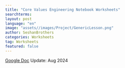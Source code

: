 ```yaml
---
title: "Core Values Engineering Notebook Worksheets"
searchterms:
layout: post
language: "en"
image: "assets//images/Project/GenericLesson.png"
author: SeshanBrothers
categories: Worksheets
tag: Worksheets
featured: false
---
```


<a href="https://docs.google.com/presentation/d/11tC8A_J38BPCankqodLkMMipuCca_c4OyBMSZvPS7JQ/edit?usp=sharing">Google Doc</a> Update: Aug 2024
